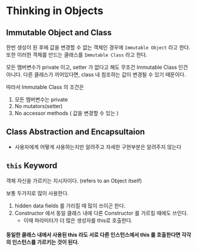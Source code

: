 # Thinking in Objects

## Immutable Object and Class

한번 생성이 된 후에 값을 변경할 수 없는 객체인 경우에 `Immutable Object` 라고 한다. 
또한 이러한 객체를 만드는 클래스를 `Immutable Class` 라고 한다.

모든 멤버변수가 private 이고, setter 가 없다고 해도 무조건 Immutable Class 인건 아니다. 다른 클래스가 끼어있다면, class 내 참조하는 값이 변경될 수 있기 때문이다.

따라서 Immutable Class 의 조건은
1. 모든 멤버변수는 private
1. No mutators(setter) 
1. No accessor methods ( 값을 변경할 수 있는 )

## Class Abstraction and Encapsultaion
- 사용자에게 어떻게 사용하는지만 알려주고 자세한 구현부분은 알려주지 않는다


## `this` Keyword

객체 자신을 가르키는 지시자이다. (refers to an Object itself)

보통 두가지로 많이 사용한다.

1. hidden data fields 를 가리킬 때 많이 쓰이곤 한다.
1. Constructor 에서 동일 클래스 내에 다른 Constructor 를 가르킬 때에도 쓰인다.
    - 이때 파라미터가 더 많은 생성자를 this로 호출한다.

#### 동일한 클래스 내에서 사용된 this 라도 서로 다른 인스턴스에서 this 를 호출한다면 각각의 인스턴스를 가르키는 것이 된다.